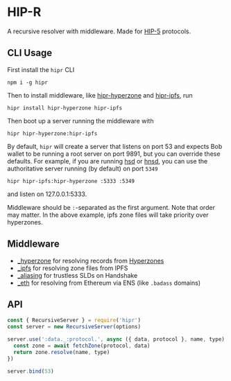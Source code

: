 # HIP-R

A recursive resolver with middleware. Made for [HIP-5](https://github.com/handshake-org/HIPs/blob/master/HIP-0005.md) protocols.

## CLI Usage

First install the `hipr` CLI

```
npm i -g hipr
```

Then to install middleware, like [hipr-hyperzone](https://github.com/lukeburns/hipr-hyperzone) and [hipr-ipfs](https://github.com/lukeburns/hipr-ipfs), run
```
hipr install hipr-hyperzone hipr-ipfs
```
Then boot up a server running the middleware with

```
hipr hipr-hyperzone:hipr-ipfs
```

By default, `hipr` will create a server that listens on port 53 and expects Bob wallet to be running a root server on port 9891, but you can override these defaults. For example, if you are running [hsd](https://github.com/handshake-org/hsd) or [hnsd](https://github.com/handshake-org/hnsd), you can use the authoritative server running (by default) on port `5349`
```
hipr hipr-ipfs:hipr-hyperzone :5333 :5349
```
and listen on 127.0.0.1:5333.

Middleware should be `:`-separated as the first argument. Note that order may matter. In the above example, ipfs zone files will take priority over hyperzones.

## Middleware

- [_hyperzone](https://github.com/lukeburns/hipr-hyperzone) for resolving records from [Hyperzones](https://github.com/lukeburns/hyperzone)
- [_ipfs](https://github.com/lukeburns/hipr-ipfs) for resolving zone files from IPFS
- [_aliasing](https://github.com/lukeburns/hipr-aliasing) for trustless SLDs on Handshake
- [_eth](https://github.com/lukeburns/hipr-eth) for resolving from Ethereum via ENS (like `.badass` domains)

## API

```js
const { RecursiveServer } = require('hipr') 
const server = new RecursiveServer(options)

server.use(':data._:protocol.', async ({ data, protocol }, name, type) => {
  const zone = await fetchZone(protocol, data)
  return zone.resolve(name, type)
})

server.bind(53)
```

